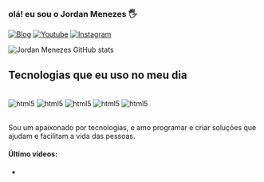### olá! eu sou o Jordan Menezes 🖐️

[![Blog](https://img.shields.io/website?label=SujeitoProgramador.com&style=for-the-badge&url=https://sujeitoprogramador.com/)](https://sujeitoprogramador.com)
[![Youtube](https://img.shields.io/badge/YouTube-FF0000?style=for-the-badge&logo=youtube&logoColor=white)](http://https://www.youtube.com/devprender)
[![Instagram](https://img.shields.io/badge/Instagram-E4405F?style=for-the-badge&logo=instagram&logoColor=white)](http://https://instagram.com/jordanmenezess)


![Jordan Menezes GitHub stats](https://github-readme-stats.vercel.app/api?username=devjordanmenezes&show_icons=true&theme=chartreuse-dark)

## Tecnologias que eu uso no meu dia

<div style="display: inline_block"><br/>
  <img align="center" alt="html5" src="https://img.shields.io/badge/C-00599C?style=for-the-badge&logo=c&logoColor=white"/>
  <img align="center" alt="html5" src="https://img.shields.io/badge/Python-14354C?style=for-the-badge&logo=python&logoColor=white"/>
  <img align="center" alt="html5" src="https://img.shields.io/badge/HTML5-E34F26?style=for-the-badge&logo=html5&logoColor=white"/>
  <img align="center" alt="html5" src="https://img.shields.io/badge/CSS3-1572B6?style=for-the-badge&logo=css3&logoColor=white"/>  
  <img align="center" alt="html5" src="https://img.shields.io/badge/JavaScript-F7DF1E?style=for-the-badge&logo=javascript&logoColor=black"/>
</div><br/>

Sou um apaixonado por tecnologias, e amo programar e criar soluções que ajudam e facilitam a vida das pessoas.

#### Último vídeos:
-
